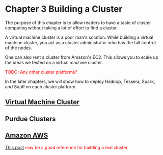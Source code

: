 # Chapter 3 Building a Cluster

The purpose of this chapter is to allow readers to have a taste of cluster computing without taking a lot of effort to find a cluster. 

A virtual machine cluster is a poor man's solution. While building a virtual machine cluster, you act as a cluster administrator who has the full control of the nodes. 

One can also rent a cluster from Amazon's EC2. This allows you to scale up the ideas we tested on a virtual machine cluster. 

<font color='red'>TODO: Any other cluster platforms?</font>

In the later chapters, we will show how to deploy Hadoop, Tessera, Spark, and SupR on each cluster platform.

## [Virtual Machine Cluster](./virtual_machine_cluster) 

## Purdue Clusters

## [Amazon AWS](amazon_aws.md) 

<font color='red'>[This post](http://www.tldp.org/HOWTO/Cluster-HOWTO-4.html#ss4.3) may be a good reference for building a real cluster.</font>
